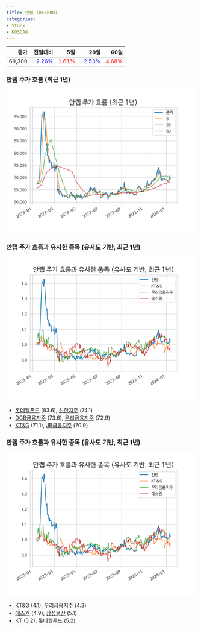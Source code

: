 ```yaml
---
title: 안랩 (053800)
categories:
- Stock
- KOSDAQ
---
```


|종가|전일대비|5일|20일|60일|
|---:|-------:|--:|---:|---:|
|69,300|<span style="color: blue">-2.26%</span>|<span style="color: red">1.61%</span>|<span style="color: blue">-2.53%</span>|<span style="color: red">4.68%</span>|

<!-- more -->
### 안랩 주가 흐름 (최근 1년)
![053800](/assets/images/stock/053800.png)


### 안랩 주가 흐름과 유사한 종목 (유사도 기반, 최근 1년)
![053800](/assets/images/stock/053800_sim.png)

- [롯데웰푸드](/280360/) (83.6), [신한지주](/055550/) (74.1)
- [DGB금융지주](/139130/) (73.6), [우리금융지주](/316140/) (72.9)
- [KT&G](/033780/) (71.1), [JB금융지주](/175330/) (70.9)


### 안랩 주가 흐름과 유사한 종목 (유사도 기반, 최근 1년)
![053800](/assets/images/stock/053800_sim.png)

- [KT&G](/033780/) (4.1), [우리금융지주](/316140/) (4.3)
- [에스원](/012750/) (4.9), [삼성물산](/028260/) (5.1)
- [KT](/030200/) (5.2), [롯데웰푸드](/280360/) (5.2)